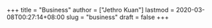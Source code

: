 +++
title = "Business"
author = ["Jethro Kuan"]
lastmod = 2020-03-08T00:27:14+08:00
slug = "business"
draft = false
+++
